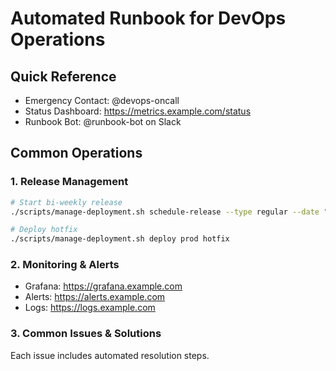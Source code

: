 # Automated Runbook for DevOps Operations

## Quick Reference
- Emergency Contact: @devops-oncall
- Status Dashboard: https://metrics.example.com/status
- Runbook Bot: @runbook-bot on Slack

## Common Operations

### 1. Release Management
```bash
# Start bi-weekly release
./scripts/manage-deployment.sh schedule-release --type regular --date "2024-01-15"

# Deploy hotfix
./scripts/manage-deployment.sh deploy prod hotfix
```

### 2. Monitoring & Alerts
- Grafana: https://grafana.example.com
- Alerts: https://alerts.example.com
- Logs: https://logs.example.com

### 3. Common Issues & Solutions
Each issue includes automated resolution steps.